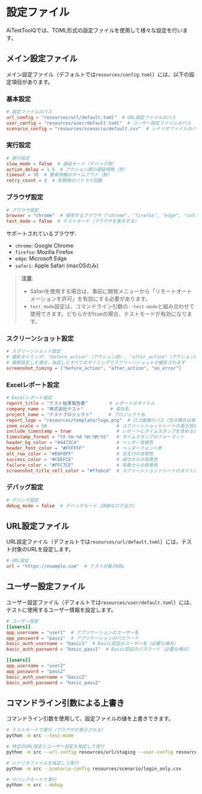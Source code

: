 # 設定ファイル

AiTestToolQでは、TOML形式の設定ファイルを使用して様々な設定を行います。

## メイン設定ファイル

メイン設定ファイル（デフォルトでは`resources/config.toml`）には、以下の設定項目があります。

### 基本設定

```toml
# 設定ファイルのパス
url_config = "resources/url/default.toml"  # URL設定ファイルのパス
user_config = "resources/user/default.toml"  # ユーザー設定ファイルのパス
scenario_config = "resources/scenario/default.csv"  # シナリオファイルのパス
```

### 実行設定

```toml
# 実行設定
slow_mode = false  # 遅延モード（デバッグ用）
action_delay = 1.5  # アクション間の遅延時間（秒）
timeout = 30  # 要素待機のタイムアウト（秒）
retry_count = 3  # 失敗時のリトライ回数
```

### ブラウザ設定

```toml
# ブラウザ設定
browser = "chrome"  # 使用するブラウザ（"chrome", "firefox", "edge", "safari"）
test_mode = false  # テストモード（ブラウザを表示する）
```

サポートされているブラウザ:
- `chrome`: Google Chrome
- `firefox`: Mozilla Firefox
- `edge`: Microsoft Edge
- `safari`: Apple Safari (macOSのみ)

> **注意**: 
> - Safariを使用する場合は、事前に開発メニューから「リモートオートメーションを許可」を有効にする必要があります。
> - `test_mode`設定は、コマンドライン引数の`--test-mode`と組み合わせて使用できます。どちらかがtrueの場合、テストモードが有効になります。

### スクリーンショット設定

```toml
# スクリーンショット設定
# 撮影タイミング: "before_action"（アクション前）, "after_action"（アクション後）, "on_error"（エラー時）
# 複数設定した場合、指定したすべてのタイミングでスクリーンショットが撮影されます
screenshot_timing = ["before_action", "after_action", "on_error"]
```

### Excelレポート設定

```toml
# Excelレポート設定
report_title = "テスト結果報告書"        # レポートのタイトル
company_name = "株式会社テスト"          # 会社名
project_name = "テストプロジェクト"      # プロジェクト名
report_logo = "resources/template/logo.png"  # ロゴ画像のパス（空の場合は表示しない）
zoom_scale = 50                          # スクリーンショットシートの表示倍率（%）
include_timestamp = true                 # レポートにタイムスタンプを含めるか
timestamp_format = "%Y-%m-%d %H:%M:%S"   # タイムスタンプのフォーマット
header_bg_color = "#4472C4"              # ヘッダー背景色
header_font_color = "#FFFFFF"            # ヘッダーフォント色
alt_row_color = "#E6F0FF"                # 交互行の背景色
success_color = "#C6EFCE"                # 成功セルの背景色
failure_color = "#FFC7CE"                # 失敗セルの背景色
screenshot_title_cell_color = "#ffebcd"  # スクリーンショットシートのタイトル部分の背景色
```

### デバッグ設定

```toml
# デバッグ設定
debug_mode = false  # デバッグモード（詳細なログ出力）
```

## URL設定ファイル

URL設定ファイル（デフォルトでは`resources/url/default.toml`）には、テスト対象のURLを設定します。

```toml
# URL設定
url = "https://example.com"  # テスト対象のURL
```

## ユーザー設定ファイル

ユーザー設定ファイル（デフォルトでは`resources/user/default.toml`）には、テストに使用するユーザー情報を設定します。

```toml
# ユーザー設定
[[users]]
app_username = "user1"  # アプリケーションのユーザー名
app_password = "pass1"  # アプリケーションのパスワード
basic_auth_username = "basic1"  # Basic認証のユーザー名（必要な場合）
basic_auth_password = "basic_pass1"  # Basic認証のパスワード（必要な場合）

[[users]]
app_username = "user2"
app_password = "pass2"
basic_auth_username = "basic2"
basic_auth_password = "basic_pass2"
```

## コマンドライン引数による上書き

コマンドライン引数を使用して、設定ファイルの値を上書きできます。

```bash
# テストモードで実行（ブラウザが表示される）
python -m src --test-mode

# 特定のURL設定とユーザー設定を指定して実行
python -m src --url-config resources/url/staging --user-config resources/user/test_user

# シナリオファイルを指定して実行
python -m src --scenario-config resources/scenario/login_only.csv

# デバッグモードで実行
python -m src --debug
```
